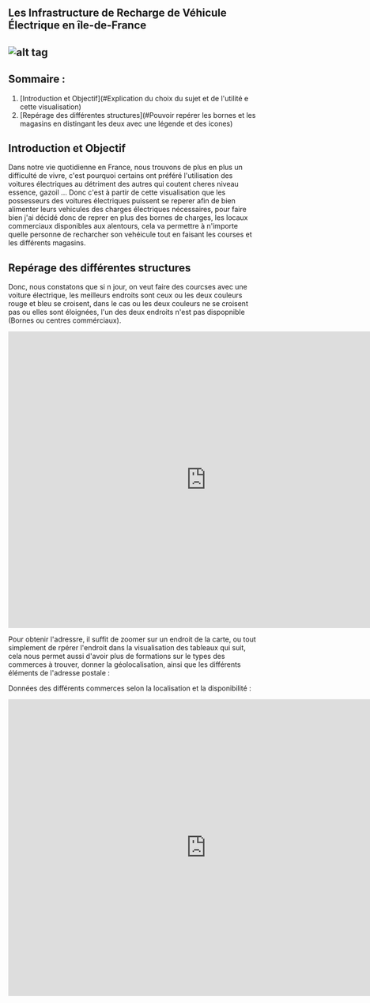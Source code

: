 ## Les Infrastructure de Recharge de Véhicule Électrique en île-de-France 
## ![alt tag](https://static1.caroom.fr/guide/wp-content/uploads/2020/10/temps-recharge-voiture-electrique-1000x484.jpg)
## Sommaire :
1. [Introduction et Objectif](#Explication du choix du sujet et de l'utilité e cette visualisation)
2. [Repérage des différentes structures](#Pouvoir repérer les bornes et les magasins en distingant les deux avec une légende et des icones)


## Introduction et Objectif
  Dans notre vie quotidienne en France, nous trouvons de plus en plus un difficulté de vivre, c'est pourquoi certains ont préféré l'utilisation des voitures électriques au détriment des autres qui coutent cheres niveau essence, gazoil ... 
Donc c'est à partir de cette visualisation que les possesseurs des voitures électriques puissent se reperer afin de bien alimenter leurs vehicules des charges électriques nécessaires, pour faire bien j'ai décidé donc de reprer en plus des bornes de charges, les locaux commerciaux disponibles aux alentours, cela va permettre à n'importe quelle personne de recharcher son vehéicule tout en faisant les courses et les différents magasins.

## Repérage des différentes structures 
Donc, nous constatons que si n jour, on veut faire des courcses avec une voiture électrique, les meilleurs endroits sont ceux ou les deux couleurs rouge et bleu se croisent, dans le cas ou les deux couleurs ne se croisent pas ou elles sont éloignées, l'un des deux endroits n'est pas dispopnible (Bornes ou centres commérciaux).
<iframe frameborder="0" width="800" height="600" src="https://data.opendatasoft.com/map/embed/irve0/?&static=false&scrollWheelZoom=false"></iframe>

Pour obtenir l'adressre, il suffit de zoomer sur un endroit de la carte, ou tout simplement de rpérer l'endroit dans la visualisation des tableaux qui suit, cela nous permet aussi d'avoir plus de formations sur le types des commerces à trouver, donner la géolocalisation, ainsi que les différents éléments de l'adresse postale :

Données des différents commerces selon la localisation et la disponibilité : 
<iframe src="https://data.opendatasoft.com/explore/embed/dataset/les-commerces-par-commune-ou-arrondissement-base-permanente-des-equipements@datailedefrance/table/?sort=departement&static=false&datasetcard=false" width="800" height="600" frameborder="0"></iframe>
